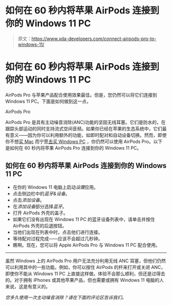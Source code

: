 # 如何在 60 秒内将苹果 AirPods 连接到你的 Windows 11 PC

> 原文：<https://www.xda-developers.com/connect-airpods-pro-to-windows-11/>

# 如何在 60 秒内将苹果 AirPods 连接到你的 Windows 11 PC

AirPods Pro 与苹果产品配合使用效果最佳。但是，您仍然可以将它们连接到 Windows 11 PC。下面是如何做到这一点，

AirPods Pro

AirPods Pro 是具有主动噪音消除(ANC)功能的坚固无线耳塞。它们是防水的，在跟踪头部运动的同时支持流式空间音频。如果你已经在苹果的生态系统中，它们最有意义——因为你可以利用额外的功能，如即时配对和自动设备切换。然而，即使你不想[买 Mac](https://www.xda-developers.com/best-macs) 而宁愿[去买 Windows PC](https://www.xda-developers.com/best-windows-on-arm/) ，你仍然可以使用 AirPods Pro。以下是如何在 60 秒内将苹果 AirPods Pro 连接到你的 Windows 11 PC。

## 如何在 60 秒内将苹果 AirPods 连接到你的 Windows 11 PC

*   在你的 Windows 11 电脑上启动*设置*应用。
*   点击侧边栏中的*蓝牙&设备*。
*   点击*添加设备*。
*   在*添加设备*部分选择*蓝牙*。
*   打开 AirPods 外壳的盖子。
*   如果它们没有出现在 Windows 11 PC 的蓝牙设备列表中，请单击并按住 AirPods 外壳的后退按钮。
*   当他们出现在列表中时，点击他们进行连接。
*   等待配对过程完成——应该不会超过几秒钟。
*   瞧啊。现在，您可以将 Apple AirPods Pro 与 Windows 11 PC 配合使用。

* * *

虽然 Windows 上的 AirPods Pro 用户无法充分利用无线 ANC 耳塞，但他们仍然可以利用其中的一些功能。例如，你可以按住 AirPods 的杆来打开或关闭 ANC，即使你不能从 Windows 11 PC 上直接这样做。体验不会那么顺利，但还是过得去的。对于拥有 iPhones 或其他苹果产品，但也需要或拥有 Windows 11 电脑的人来说，这是有意义的。

*您多久使用一次主动噪音消除？请在下面的评论区告诉我们。*